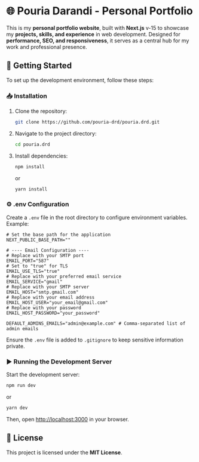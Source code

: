 # 🌐 Pouria Darandi - Personal Portfolio

This is my **personal portfolio website**, built with **Next.js** v-15 to showcase my **projects, skills, and experience** in web development. Designed for **performance, SEO, and responsiveness**, it serves as a central hub for my work and professional presence.

## 🚀 Getting Started

To set up the development environment, follow these steps:

### 📥 Installation

1. Clone the repository:
    ```bash
    git clone https://github.com/pouria-drd/pouria.drd.git
    ```
2. Navigate to the project directory:
    ```bash
    cd pouria.drd
    ```
3. Install dependencies:
    ```bash
    npm install
    ```
    or
    ```bash
    yarn install
    ```

### ⚙️ .env Configuration

Create a `.env` file in the root directory to configure environment variables. Example:

```env
# Set the base path for the application
NEXT_PUBLIC_BASE_PATH=""

# ---- Email Configuration ----
# Replace with your SMTP port
EMAIL_PORT="587"
# Set to "true" for TLS
EMAIL_USE_TLS="true"
# Replace with your preferred email service
EMAIL_SERVICE="gmail"
# Replace with your SMTP server
EMAIL_HOST="smtp.gmail.com"
# Replace with your email address
EMAIL_HOST_USER="your_email@gmail.com"
# Replace with your password
EMAIL_HOST_PASSWORD="your_password"

DEFAULT_ADMINS_EMAILS="admin@example.com" # Comma-separated list of admin emails
```

Ensure the `.env` file is added to `.gitignore` to keep sensitive information private.

### ▶️ Running the Development Server

Start the development server:

```bash
npm run dev
```

or

```bash
yarn dev
```

Then, open [http://localhost:3000](http://localhost:3000) in your browser.

## 📜 License

This project is licensed under the **MIT License**.
